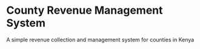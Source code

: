 # County Revenue Management System
 A simple revenue collection and management system for counties in Kenya
